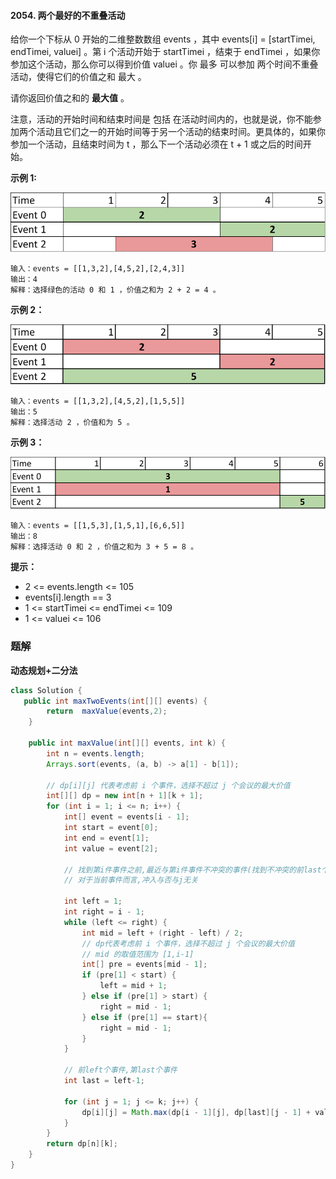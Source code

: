 #### 2054. 两个最好的不重叠活动

给你一个下标从 0 开始的二维整数数组 events ，其中 events[i] = [startTimei, endTimei, valuei] 。第 i 个活动开始于 startTimei ，结束于 endTimei ，如果你参加这个活动，那么你可以得到价值 valuei 。你 最多 可以参加 两个时间不重叠 活动，使得它们的价值之和 最大 。

请你返回价值之和的 **最大值** 。

注意，活动的开始时间和结束时间是 包括 在活动时间内的，也就是说，你不能参加两个活动且它们之一的开始时间等于另一个活动的结束时间。更具体的，如果你参加一个活动，且结束时间为 t ，那么下一个活动必须在 t + 1 或之后的时间开始。

**示例 1:**

![img](./images/两个最好的不重叠活动/1.jpg)

```shell
输入：events = [[1,3,2],[4,5,2],[2,4,3]]
输出：4
解释：选择绿色的活动 0 和 1 ，价值之和为 2 + 2 = 4 。
```

**示例 2：**

![Example 1 Diagram](./images/两个最好的不重叠活动/2.jpg)

```shell
输入：events = [[1,3,2],[4,5,2],[1,5,5]]
输出：5
解释：选择活动 2 ，价值和为 5 。
```

**示例 3：**

![img](./images/两个最好的不重叠活动/3.jpg)

```shell
输入：events = [[1,5,3],[1,5,1],[6,6,5]]
输出：8
解释：选择活动 0 和 2 ，价值之和为 3 + 5 = 8 。
```

**提示：**

* 2 <= events.length <= 105
* events[i].length == 3
* 1 <= startTimei <= endTimei <= 109
* 1 <= valuei <= 106

### 题解

**动态规划+二分法**

```java
class Solution {
   public int maxTwoEvents(int[][] events) {
        return  maxValue(events,2);
    }

    public int maxValue(int[][] events, int k) {
        int n = events.length;
        Arrays.sort(events, (a, b) -> a[1] - b[1]);

        // dp[i][j] 代表考虑前 i 个事件，选择不超过 j 个会议的最大价值
        int[][] dp = new int[n + 1][k + 1];
        for (int i = 1; i <= n; i++) {
            int[] event = events[i - 1];
            int start = event[0];
            int end = event[1];
            int value = event[2];

            // 找到第i件事件之前,最近与第i件事件不冲突的事件(找到不冲突的前last个事件)
            // 对于当前事件而言,冲入与否与j无关

            int left = 1;
            int right = i - 1;
            while (left <= right) {
                int mid = left + (right - left) / 2;
                // dp代表考虑前 i 个事件，选择不超过 j 个会议的最大价值
                // mid 的取值范围为 [1,i-1]
                int[] pre = events[mid - 1];
                if (pre[1] < start) {
                    left = mid + 1;
                } else if (pre[1] > start) {
                    right = mid - 1;
                } else if (pre[1] == start){
                    right = mid - 1;
                }
            }

            // 前left个事件,第last个事件
            int last = left-1;

            for (int j = 1; j <= k; j++) {
                dp[i][j] = Math.max(dp[i - 1][j], dp[last][j - 1] + value);
            }
        }
        return dp[n][k];
    }
}
```


